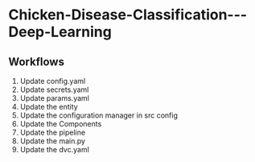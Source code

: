 # Chicken-Disease-Classification---Deep-Learning

## Workflows

1. Update config.yaml
2. Update secrets.yaml
3. Update params.yaml
4. Update the entity
5. Update the configuration manager in src config
6. Update the Components
7. Update the pipeline
8. Update the main.py
9. Update the dvc.yaml

